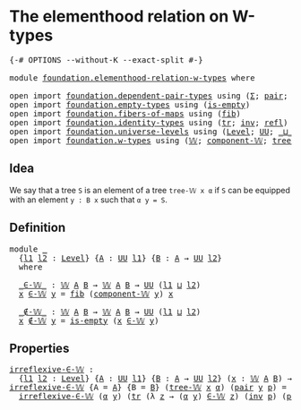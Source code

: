 # The elementhood relation on W-types

<pre class="Agda"><a id="48" class="Symbol">{-#</a> <a id="52" class="Keyword">OPTIONS</a> <a id="60" class="Pragma">--without-K</a> <a id="72" class="Pragma">--exact-split</a> <a id="86" class="Symbol">#-}</a>

<a id="91" class="Keyword">module</a> <a id="98" href="foundation.elementhood-relation-w-types.html" class="Module">foundation.elementhood-relation-w-types</a> <a id="138" class="Keyword">where</a>

<a id="145" class="Keyword">open</a> <a id="150" class="Keyword">import</a> <a id="157" href="foundation.dependent-pair-types.html" class="Module">foundation.dependent-pair-types</a> <a id="189" class="Keyword">using</a> <a id="195" class="Symbol">(</a><a id="196" href="foundation-core.dependent-pair-types.html#502" class="Record">Σ</a><a id="197" class="Symbol">;</a> <a id="199" href="foundation-core.dependent-pair-types.html#575" class="InductiveConstructor">pair</a><a id="203" class="Symbol">;</a> <a id="205" href="foundation-core.dependent-pair-types.html#592" class="Field">pr1</a><a id="208" class="Symbol">;</a> <a id="210" href="foundation-core.dependent-pair-types.html#604" class="Field">pr2</a><a id="213" class="Symbol">)</a>
<a id="215" class="Keyword">open</a> <a id="220" class="Keyword">import</a> <a id="227" href="foundation.empty-types.html" class="Module">foundation.empty-types</a> <a id="250" class="Keyword">using</a> <a id="256" class="Symbol">(</a><a id="257" href="foundation-core.empty-types.html#1215" class="Function">is-empty</a><a id="265" class="Symbol">)</a>
<a id="267" class="Keyword">open</a> <a id="272" class="Keyword">import</a> <a id="279" href="foundation.fibers-of-maps.html" class="Module">foundation.fibers-of-maps</a> <a id="305" class="Keyword">using</a> <a id="311" class="Symbol">(</a><a id="312" href="foundation-core.fibers-of-maps.html#928" class="Function">fib</a><a id="315" class="Symbol">)</a>
<a id="317" class="Keyword">open</a> <a id="322" class="Keyword">import</a> <a id="329" href="foundation.identity-types.html" class="Module">foundation.identity-types</a> <a id="355" class="Keyword">using</a> <a id="361" class="Symbol">(</a><a id="362" href="foundation-core.identity-types.html#4583" class="Function">tr</a><a id="364" class="Symbol">;</a> <a id="366" href="foundation-core.identity-types.html#1552" class="Function">inv</a><a id="369" class="Symbol">;</a> <a id="371" href="foundation-core.identity-types.html#694" class="InductiveConstructor">refl</a><a id="375" class="Symbol">)</a>
<a id="377" class="Keyword">open</a> <a id="382" class="Keyword">import</a> <a id="389" href="foundation.universe-levels.html" class="Module">foundation.universe-levels</a> <a id="416" class="Keyword">using</a> <a id="422" class="Symbol">(</a><a id="423" href="Agda.Primitive.html#597" class="Postulate">Level</a><a id="428" class="Symbol">;</a> <a id="430" href="foundation-core.universe-levels.html#222" class="Primitive">UU</a><a id="432" class="Symbol">;</a> <a id="434" href="Agda.Primitive.html#810" class="Primitive Operator">_⊔_</a><a id="437" class="Symbol">)</a>
<a id="439" class="Keyword">open</a> <a id="444" class="Keyword">import</a> <a id="451" href="foundation.w-types.html" class="Module">foundation.w-types</a> <a id="470" class="Keyword">using</a> <a id="476" class="Symbol">(</a><a id="477" href="foundation.w-types.html#2315" class="Datatype">𝕎</a><a id="478" class="Symbol">;</a> <a id="480" href="foundation.w-types.html#2550" class="Function">component-𝕎</a><a id="491" class="Symbol">;</a> <a id="493" href="foundation.w-types.html#2384" class="InductiveConstructor">tree-𝕎</a><a id="499" class="Symbol">)</a>
</pre>
## Idea

We say that a tree `S` is an element of a tree `tree-𝕎 x α` if `S` can be equipped with an element `y : B x` such that `α y = S`.

## Definition

<pre class="Agda"><a id="669" class="Keyword">module</a> <a id="676" href="foundation.elementhood-relation-w-types.html#676" class="Module">_</a>
  <a id="680" class="Symbol">{</a><a id="681" href="foundation.elementhood-relation-w-types.html#681" class="Bound">l1</a> <a id="684" href="foundation.elementhood-relation-w-types.html#684" class="Bound">l2</a> <a id="687" class="Symbol">:</a> <a id="689" href="Agda.Primitive.html#597" class="Postulate">Level</a><a id="694" class="Symbol">}</a> <a id="696" class="Symbol">{</a><a id="697" href="foundation.elementhood-relation-w-types.html#697" class="Bound">A</a> <a id="699" class="Symbol">:</a> <a id="701" href="foundation-core.universe-levels.html#222" class="Primitive">UU</a> <a id="704" href="foundation.elementhood-relation-w-types.html#681" class="Bound">l1</a><a id="706" class="Symbol">}</a> <a id="708" class="Symbol">{</a><a id="709" href="foundation.elementhood-relation-w-types.html#709" class="Bound">B</a> <a id="711" class="Symbol">:</a> <a id="713" href="foundation.elementhood-relation-w-types.html#697" class="Bound">A</a> <a id="715" class="Symbol">→</a> <a id="717" href="foundation-core.universe-levels.html#222" class="Primitive">UU</a> <a id="720" href="foundation.elementhood-relation-w-types.html#684" class="Bound">l2</a><a id="722" class="Symbol">}</a>
  <a id="726" class="Keyword">where</a>

  <a id="735" href="foundation.elementhood-relation-w-types.html#735" class="Function Operator">_∈-𝕎_</a> <a id="741" class="Symbol">:</a> <a id="743" href="foundation.w-types.html#2315" class="Datatype">𝕎</a> <a id="745" href="foundation.elementhood-relation-w-types.html#697" class="Bound">A</a> <a id="747" href="foundation.elementhood-relation-w-types.html#709" class="Bound">B</a> <a id="749" class="Symbol">→</a> <a id="751" href="foundation.w-types.html#2315" class="Datatype">𝕎</a> <a id="753" href="foundation.elementhood-relation-w-types.html#697" class="Bound">A</a> <a id="755" href="foundation.elementhood-relation-w-types.html#709" class="Bound">B</a> <a id="757" class="Symbol">→</a> <a id="759" href="foundation-core.universe-levels.html#222" class="Primitive">UU</a> <a id="762" class="Symbol">(</a><a id="763" href="foundation.elementhood-relation-w-types.html#681" class="Bound">l1</a> <a id="766" href="Agda.Primitive.html#810" class="Primitive Operator">⊔</a> <a id="768" href="foundation.elementhood-relation-w-types.html#684" class="Bound">l2</a><a id="770" class="Symbol">)</a>
  <a id="774" href="foundation.elementhood-relation-w-types.html#774" class="Bound">x</a> <a id="776" href="foundation.elementhood-relation-w-types.html#735" class="Function Operator">∈-𝕎</a> <a id="780" href="foundation.elementhood-relation-w-types.html#780" class="Bound">y</a> <a id="782" class="Symbol">=</a> <a id="784" href="foundation-core.fibers-of-maps.html#928" class="Function">fib</a> <a id="788" class="Symbol">(</a><a id="789" href="foundation.w-types.html#2550" class="Function">component-𝕎</a> <a id="801" href="foundation.elementhood-relation-w-types.html#780" class="Bound">y</a><a id="802" class="Symbol">)</a> <a id="804" href="foundation.elementhood-relation-w-types.html#774" class="Bound">x</a>

  <a id="809" href="foundation.elementhood-relation-w-types.html#809" class="Function Operator">_∉-𝕎_</a> <a id="815" class="Symbol">:</a> <a id="817" href="foundation.w-types.html#2315" class="Datatype">𝕎</a> <a id="819" href="foundation.elementhood-relation-w-types.html#697" class="Bound">A</a> <a id="821" href="foundation.elementhood-relation-w-types.html#709" class="Bound">B</a> <a id="823" class="Symbol">→</a> <a id="825" href="foundation.w-types.html#2315" class="Datatype">𝕎</a> <a id="827" href="foundation.elementhood-relation-w-types.html#697" class="Bound">A</a> <a id="829" href="foundation.elementhood-relation-w-types.html#709" class="Bound">B</a> <a id="831" class="Symbol">→</a> <a id="833" href="foundation-core.universe-levels.html#222" class="Primitive">UU</a> <a id="836" class="Symbol">(</a><a id="837" href="foundation.elementhood-relation-w-types.html#681" class="Bound">l1</a> <a id="840" href="Agda.Primitive.html#810" class="Primitive Operator">⊔</a> <a id="842" href="foundation.elementhood-relation-w-types.html#684" class="Bound">l2</a><a id="844" class="Symbol">)</a>
  <a id="848" href="foundation.elementhood-relation-w-types.html#848" class="Bound">x</a> <a id="850" href="foundation.elementhood-relation-w-types.html#809" class="Function Operator">∉-𝕎</a> <a id="854" href="foundation.elementhood-relation-w-types.html#854" class="Bound">y</a> <a id="856" class="Symbol">=</a> <a id="858" href="foundation-core.empty-types.html#1215" class="Function">is-empty</a> <a id="867" class="Symbol">(</a><a id="868" href="foundation.elementhood-relation-w-types.html#848" class="Bound">x</a> <a id="870" href="foundation.elementhood-relation-w-types.html#735" class="Function Operator">∈-𝕎</a> <a id="874" href="foundation.elementhood-relation-w-types.html#854" class="Bound">y</a><a id="875" class="Symbol">)</a>
</pre>
## Properties

<pre class="Agda"><a id="irreflexive-∈-𝕎"></a><a id="905" href="foundation.elementhood-relation-w-types.html#905" class="Function">irreflexive-∈-𝕎</a> <a id="921" class="Symbol">:</a>
  <a id="925" class="Symbol">{</a><a id="926" href="foundation.elementhood-relation-w-types.html#926" class="Bound">l1</a> <a id="929" href="foundation.elementhood-relation-w-types.html#929" class="Bound">l2</a> <a id="932" class="Symbol">:</a> <a id="934" href="Agda.Primitive.html#597" class="Postulate">Level</a><a id="939" class="Symbol">}</a> <a id="941" class="Symbol">{</a><a id="942" href="foundation.elementhood-relation-w-types.html#942" class="Bound">A</a> <a id="944" class="Symbol">:</a> <a id="946" href="foundation-core.universe-levels.html#222" class="Primitive">UU</a> <a id="949" href="foundation.elementhood-relation-w-types.html#926" class="Bound">l1</a><a id="951" class="Symbol">}</a> <a id="953" class="Symbol">{</a><a id="954" href="foundation.elementhood-relation-w-types.html#954" class="Bound">B</a> <a id="956" class="Symbol">:</a> <a id="958" href="foundation.elementhood-relation-w-types.html#942" class="Bound">A</a> <a id="960" class="Symbol">→</a> <a id="962" href="foundation-core.universe-levels.html#222" class="Primitive">UU</a> <a id="965" href="foundation.elementhood-relation-w-types.html#929" class="Bound">l2</a><a id="967" class="Symbol">}</a> <a id="969" class="Symbol">(</a><a id="970" href="foundation.elementhood-relation-w-types.html#970" class="Bound">x</a> <a id="972" class="Symbol">:</a> <a id="974" href="foundation.w-types.html#2315" class="Datatype">𝕎</a> <a id="976" href="foundation.elementhood-relation-w-types.html#942" class="Bound">A</a> <a id="978" href="foundation.elementhood-relation-w-types.html#954" class="Bound">B</a><a id="979" class="Symbol">)</a> <a id="981" class="Symbol">→</a> <a id="983" href="foundation.elementhood-relation-w-types.html#970" class="Bound">x</a> <a id="985" href="foundation.elementhood-relation-w-types.html#809" class="Function Operator">∉-𝕎</a> <a id="989" href="foundation.elementhood-relation-w-types.html#970" class="Bound">x</a>
<a id="991" href="foundation.elementhood-relation-w-types.html#905" class="Function">irreflexive-∈-𝕎</a> <a id="1007" class="Symbol">{</a><a id="1008" class="Argument">A</a> <a id="1010" class="Symbol">=</a> <a id="1012" href="foundation.elementhood-relation-w-types.html#1012" class="Bound">A</a><a id="1013" class="Symbol">}</a> <a id="1015" class="Symbol">{</a><a id="1016" class="Argument">B</a> <a id="1018" class="Symbol">=</a> <a id="1020" href="foundation.elementhood-relation-w-types.html#1020" class="Bound">B</a><a id="1021" class="Symbol">}</a> <a id="1023" class="Symbol">(</a><a id="1024" href="foundation.w-types.html#2384" class="InductiveConstructor">tree-𝕎</a> <a id="1031" href="foundation.elementhood-relation-w-types.html#1031" class="Bound">x</a> <a id="1033" href="foundation.elementhood-relation-w-types.html#1033" class="Bound">α</a><a id="1034" class="Symbol">)</a> <a id="1036" class="Symbol">(</a><a id="1037" href="foundation-core.dependent-pair-types.html#575" class="InductiveConstructor">pair</a> <a id="1042" href="foundation.elementhood-relation-w-types.html#1042" class="Bound">y</a> <a id="1044" href="foundation.elementhood-relation-w-types.html#1044" class="Bound">p</a><a id="1045" class="Symbol">)</a> <a id="1047" class="Symbol">=</a>
  <a id="1051" href="foundation.elementhood-relation-w-types.html#905" class="Function">irreflexive-∈-𝕎</a> <a id="1067" class="Symbol">(</a><a id="1068" href="foundation.elementhood-relation-w-types.html#1033" class="Bound">α</a> <a id="1070" href="foundation.elementhood-relation-w-types.html#1042" class="Bound">y</a><a id="1071" class="Symbol">)</a> <a id="1073" class="Symbol">(</a><a id="1074" href="foundation-core.identity-types.html#4583" class="Function">tr</a> <a id="1077" class="Symbol">(λ</a> <a id="1080" href="foundation.elementhood-relation-w-types.html#1080" class="Bound">z</a> <a id="1082" class="Symbol">→</a> <a id="1084" class="Symbol">(</a><a id="1085" href="foundation.elementhood-relation-w-types.html#1033" class="Bound">α</a> <a id="1087" href="foundation.elementhood-relation-w-types.html#1042" class="Bound">y</a><a id="1088" class="Symbol">)</a> <a id="1090" href="foundation.elementhood-relation-w-types.html#735" class="Function Operator">∈-𝕎</a> <a id="1094" href="foundation.elementhood-relation-w-types.html#1080" class="Bound">z</a><a id="1095" class="Symbol">)</a> <a id="1097" class="Symbol">(</a><a id="1098" href="foundation-core.identity-types.html#1552" class="Function">inv</a> <a id="1102" href="foundation.elementhood-relation-w-types.html#1044" class="Bound">p</a><a id="1103" class="Symbol">)</a> <a id="1105" class="Symbol">(</a><a id="1106" href="foundation-core.dependent-pair-types.html#575" class="InductiveConstructor">pair</a> <a id="1111" href="foundation.elementhood-relation-w-types.html#1042" class="Bound">y</a> <a id="1113" href="foundation-core.identity-types.html#694" class="InductiveConstructor">refl</a><a id="1117" class="Symbol">))</a>
</pre>